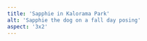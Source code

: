 ```yaml
---
title: 'Sapphie in Kalorama Park'
alt: 'Sapphie the dog on a fall day posing'
aspect: '3x2'
---
```

